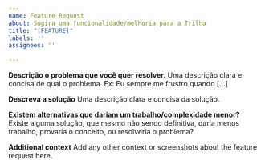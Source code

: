 ```yaml
---
name: Feature Request
about: Sugira uma funcionalidade/melhoria para a Trilha
title: "[FEATURE]"
labels: ''
assignees: ''

---
```


**Descrição o problema que você quer resolver.**
Uma descrição clara e concisa de qual o problema. Ex: Eu sempre me frustro quando [...] 

**Descreva a solução**
Uma descrição clara e concisa da solução.

**Existem alternativas que dariam um trabalho/complexidade menor?**
Existe alguma solução, que mesmo não sendo definitiva, daria menos trabalho, provaria o conceito, ou resolveria o problema?


**Additional context**
Add any other context or screenshots about the feature request here.
